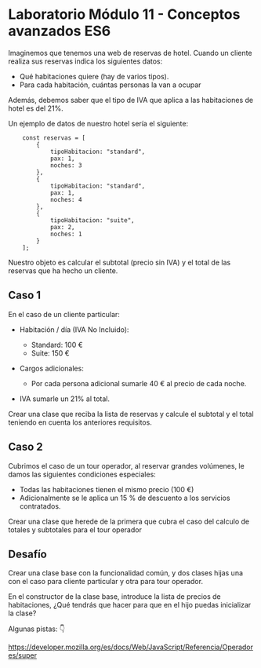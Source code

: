# Laboratorio Módulo 11 - Conceptos avanzados ES6

Imaginemos que tenemos una web de reservas de hotel. Cuando un cliente realiza sus reservas indica los siguientes datos:

- Qué habitaciones quiere (hay de varios tipos).
- Para cada habitación, cuántas personas la van a ocupar

Además, debemos saber que el tipo de IVA que aplica a las habitaciones de hotel es del 21%.

Un ejemplo de datos de nuestro hotel sería el siguiente:

        const reservas = [
            {
                tipoHabitacion: "standard",
                pax: 1,
                noches: 3
            },
            {
                tipoHabitacion: "standard",
                pax: 1,
                noches: 4
            },
            {
                tipoHabitacion: "suite",
                pax: 2,
                noches: 1
            }
        ];

Nuestro objeto es calcular el subtotal (precio sin IVA) y el total de las reservas que ha hecho un cliente.

## **Caso 1**

En el caso de un cliente particular:

- Habitación / día (IVA No Incluido):
    - Standard: 100 €
    - Suite: 150 €

- Cargos adicionales:
    - Por cada persona adicional sumarle 40 € al precio de cada noche.

- IVA sumarle un 21% al total.

Crear una clase que reciba la lista de reservas y calcule el subtotal y el total teniendo en cuenta los anteriores requisitos.

## **Caso 2**

Cubrimos el caso de un tour operador, al reservar grandes volúmenes, le damos las siguientes condiciones especiales:

- Todas las habitaciones tienen el mismo precio (100 €)
- Adicionalmente se le aplica un 15 % de descuento a los servicios contratados.

Crear una clase que herede de la primera que cubra el caso del calculo de totales y subtotales para el tour operador

## **Desafío**

Crear una clase base con la funcionalidad común, y dos clases hijas una con el caso para cliente particular y otra para tour
operador.

En el constructor de la clase base, introduce la lista de precios de habitaciones, ¿Qué tendrás que hacer para que en el hijo
puedas inicializar la clase?

Algunas pistas: 👇

https://developer.mozilla.org/es/docs/Web/JavaScript/Referencia/Operadores/super
